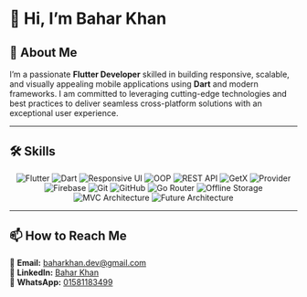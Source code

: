 # 👋 Hi, I’m Bahar Khan

## 🚀 About Me
I’m a passionate **Flutter Developer** skilled in building responsive, scalable, and visually appealing mobile applications using **Dart** and modern frameworks. I am committed to leveraging cutting-edge technologies and best practices to deliver seamless cross-platform solutions with an exceptional user experience.

---

## 🛠️ Skills  
<p align="center">
  <img src="https://img.shields.io/badge/Flutter-02569B?style=for-the-badge&logo=flutter&logoColor=white" alt="Flutter"/>
  <img src="https://img.shields.io/badge/Dart-0175C2?style=for-the-badge&logo=dart&logoColor=white" alt="Dart"/>
  <img src="https://img.shields.io/badge/Responsive%20UI-4CAF50?style=for-the-badge&logo=android&logoColor=white" alt="Responsive UI"/>
  <img src="https://img.shields.io/badge/OOP%20Concepts-FF9800?style=for-the-badge&logo=code&logoColor=white" alt="OOP"/>
  <img src="https://img.shields.io/badge/REST%20API-008000?style=for-the-badge&logo=postman&logoColor=white" alt="REST API"/>
  <img src="https://img.shields.io/badge/GetX-7952B3?style=for-the-badge&logo=getx&logoColor=white" alt="GetX"/>
  <img src="https://img.shields.io/badge/Provider-FF6F00?style=for-the-badge&logo=flutter&logoColor=white" alt="Provider"/>
  <img src="https://img.shields.io/badge/Firebase-FFCA28?style=for-the-badge&logo=firebase&logoColor=black" alt="Firebase"/>
  <img src="https://img.shields.io/badge/Git-F34F29?style=for-the-badge&logo=git&logoColor=white" alt="Git"/>
  <img src="https://img.shields.io/badge/GitHub-181717?style=for-the-badge&logo=github&logoColor=white" alt="GitHub"/>
  <img src="https://img.shields.io/badge/Go%20Router-4285F4?style=for-the-badge&logo=flutter&logoColor=white" alt="Go Router"/>
  <img src="https://img.shields.io/badge/Offline%20Storage-FF4500?style=for-the-badge&logo=database&logoColor=white" alt="Offline Storage"/>
  <img src="https://img.shields.io/badge/MVC%20Architecture-2C3E50?style=for-the-badge&logo=code&logoColor=white" alt="MVC Architecture"/>
  <img src="https://img.shields.io/badge/Future%20Architecture-1E90FF?style=for-the-badge&logo=code&logoColor=white" alt="Future Architecture"/>
</p>

---

## 📫 How to Reach Me  
📧 **Email:** [baharkhan.dev@gmail.com](mailto:baharkhan.dev@gmail.com)  
💼 **LinkedIn:** [Bahar Khan](https://www.linkedin.com/in/baharkhan/)  
📱 **WhatsApp:** [01581183499](https://wa.me/8801581183499)  



